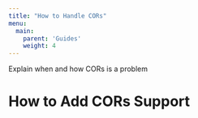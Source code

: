 ```yaml
---
title: "How to Handle CORs"
menu:
  main:
    parent: 'Guides'
    weight: 4
---
```


Explain when and how CORs is a problem

# How to Add CORs Support
